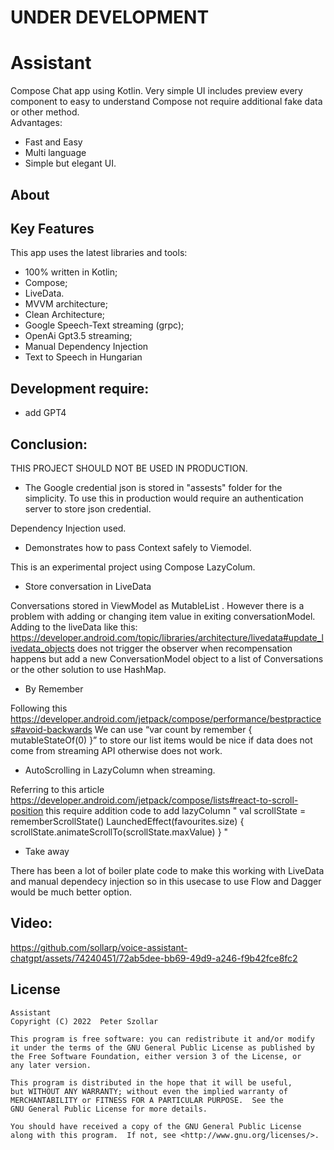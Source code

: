 # UNDER DEVELOPMENT


# Assistant 
Compose Chat app using Kotlin. Very simple UI includes preview every component to easy to understand Compose not require additional fake data or other method.  
Advantages:
- Fast and Easy
- Multi language
- Simple but elegant UI.

## About

## Key Features
This app uses the latest libraries and tools:
- 100% written in Kotlin;
- Compose;
- LiveData.
- MVVM architecture;
- Clean Architecture;
- Google Speech-Text streaming (grpc);
- OpenAi Gpt3.5 streaming;
- Manual Dependency Injection
- Text to Speech in Hungarian
  
## Development require:
- add GPT4

## Conclusion:
THIS PROJECT SHOULD NOT BE USED IN PRODUCTION.
- The Google credential json is stored in "assests" folder for the simplicity. To use this in production would require an authentication server to store json credential.

Dependency Injection used.
- Demonstrates how to pass Context safely to Viemodel.

This is an experimental project using Compose LazyColum. 
- Store conversation in LiveData

Conversations stored in ViewModel as MutableList<ConversationModel> .
However there is a problem with adding or changing item value in exiting conversationModel.
Adding to the liveData like this: https://developer.android.com/topic/libraries/architecture/livedata#update_livedata_objects
does not trigger the observer when recompensation happens but add a new ConversationModel object to a list of Conversations or the other solution to use HashMap.

- By Remember

Following this https://developer.android.com/jetpack/compose/performance/bestpractices#avoid-backwards
We can use “var count by remember { mutableStateOf(0) }” to store our list items would be nice if data does not come from streaming API otherwise does not work.

- AutoScrolling in LazyColumn when streaming.
  
Referring to this article https://developer.android.com/jetpack/compose/lists#react-to-scroll-position
this require addition code to add lazyColumn
"
val scrollState = rememberScrollState()
LaunchedEffect(favourites.size) {
    scrollState.animateScrollTo(scrollState.maxValue)
}
"

- Take away
  
There has been a lot of boiler plate code to make this working with LiveData and manual dependecy injection so in this usecase to use Flow and Dagger would be much better option.


## Video:



https://github.com/sollarp/voice-assistant-chatgpt/assets/74240451/72ab5dee-bb69-49d9-a246-f9b42fce8fc2




## License
```
Assistant
Copyright (C) 2022  Peter Szollar

This program is free software: you can redistribute it and/or modify
it under the terms of the GNU General Public License as published by
the Free Software Foundation, either version 3 of the License, or 
any later version.

This program is distributed in the hope that it will be useful,
but WITHOUT ANY WARRANTY; without even the implied warranty of
MERCHANTABILITY or FITNESS FOR A PARTICULAR PURPOSE.  See the
GNU General Public License for more details.

You should have received a copy of the GNU General Public License
along with this program.  If not, see <http://www.gnu.org/licenses/>.
```

